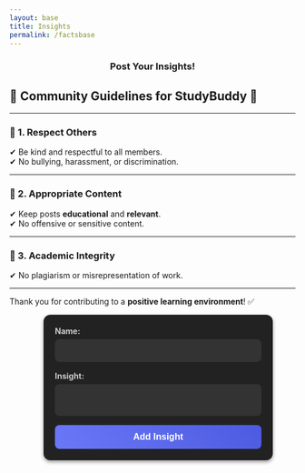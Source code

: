 ```yaml
---
layout: base
title: Insights
permalink: /factsbase
---
```


<h3 style="text-align: center;">Post Your Insights!</h3>

<style>
/* General Styling for Posting Layout */
main {
    display: flex;
    flex-wrap: wrap; /* Allow wrapping for smaller screens */
    gap: 20px;
    justify-content: center; /* Center content horizontally */
    align-items: flex-start; /* Align items at the top */
}

form {
    background: #222; /* Dark gray card */
    padding: 20px;
    border-radius: 12px;
    box-shadow: 0px 3px 6px rgba(0, 0, 0, 0.4);
    width: 100%;
    max-width: 500px;
    flex: 1; /* Allow the form to grow/shrink within the layout */
}

form label {
    display: block;
    font-weight: bold;
    font-size: 14px;
    color: #ccc;
    margin-bottom: 6px;
}

form textarea,
form input[type="text"] {
    width: 100%;
    padding: 12px;
    margin-bottom: 16px;
    border: none;
    border-radius: 8px;
    background: #333;
    color: #fff;
    font-size: 14px;
    resize: none;
    transition: border 0.3s ease;
}

form textarea:focus,
form input[type="text"]:focus {
    border: 2px solid #6b78f7;
    outline: none;
}

form button {
    width: 100%;
    background: linear-gradient(45deg, #6b78f7, #4c5ae1);
    border: none;
    padding: 12px;
    border-radius: 8px;
    color: #fff;
    font-weight: bold;
    font-size: 16px;
    cursor: pointer;
    transition: background 0.3s ease;
}

form button:hover {
    background: linear-gradient(45deg, #4c5ae1, #5e63b8);
}

/* Styling for the Facts Cards */
#facts-container {
    display: flex;
    flex-wrap: wrap;
    gap: 20px;
    justify-content: center;
}

.fact-card {
    background: #222;
    padding: 16px;
    border-radius: 12px;
    box-shadow: 0px 3px 6px rgba(0, 0, 0, 0.4);
    max-width: 400px;
    width: 100%;
}

.fact-card h4 {
    color: #fff;
    margin-bottom: 8px;
}

.fact-card p {
    color: #ddd;
    margin-bottom: 12px;
}

.fact-card .actions {
    display: flex;
    justify-content: space-between;
}

.fact-card button {
    background: #6b78f7;
    color: #fff;
    border: none;
    padding: 6px 12px;
    border-radius: 6px;
    cursor: pointer;
    transition: background 0.3s ease;
}

.fact-card button:hover {
    background: #4c5ae1;
}

/* Responsive Design */
@media (max-width: 768px) {
    main {
        flex-direction: column; /* Stack form and cards vertically */
    }

    form {
        width: 100%;
    }
}
</style>

## 🌟 Community Guidelines for StudyBuddy 🌟



---

### 🔹 1. Respect Others
✔ Be kind and respectful to all members.  
✔ No bullying, harassment, or discrimination.  

---

### 🔹 2. Appropriate Content
✔ Keep posts **educational** and **relevant**.  
✔ No offensive or sensitive content.  

---

### 🔹 3. Academic Integrity
✔ No plagiarism or misrepresentation of work.  

---

Thank you for contributing to a **positive learning environment**! ✅



<main>
    <section id="fact-form">
        <form id="add-fact-form">
            <label for="name">Name:</label>
            <input type="text" id="name" name="name" required>
            <label for="fact">Insight:</label>
            <textarea id="fact" name="fact" required></textarea>
            <button type="submit">Add Insight</button>
        </form>
    </section>
    <section id="facts-container">
        <!-- Facts will be dynamically added here -->
    </section>
</main>

<script type="module">
    import { pythonURI, fetchOptions } from "{{site.baseurl}}/assets/js/api/config.js";
    async function checkAuthorization() {
        try {
            const response = await fetch(`${pythonURI}/api/id`, fetchOptions);

            if (response.status === 401) {
                window.location.href = "{{site.baseurl}}/login";
            }
        } catch (error) {
            console.error("Authorization check failed:", error);
            window.location.href = "{{site.baseurl}}/login";
        }
    }

    checkAuthorization();

    const API_URL = 'https://studybuddy.stu.nighthawkcodingsociety.com/api/userfacts';
    document.addEventListener('DOMContentLoaded', init);

    async function fetchFacts() {
        const response = await fetch(API_URL);
        const facts = await response.json();
        const factsContainer = document.getElementById('facts-container');
        factsContainer.innerHTML = '';
        facts.forEach((fact) => {
            const card = document.createElement('div');
            card.classList.add('fact-card');
            card.innerHTML = `
                <h4>${fact.name}</h4>
                <p>${fact.fact}</p>
                <div class="actions">
                    <button class="edit-button" data-id="${fact.id}" data-name="${fact.name}" data-fact="${fact.fact}">Edit</button>
                    <button class="delete-button" data-id="${fact.id}">Delete</button>
                </div>
            `;
            factsContainer.appendChild(card);
        });

        document.querySelectorAll('.delete-button').forEach(button => {
            button.addEventListener('click', (e) => {
                deleteFact(e.target.dataset.id);
            });
        });
    }

    async function addFact(event) {
        event.preventDefault();
        const name = document.getElementById('name').value;
        const fact = document.getElementById('fact').value;
        const response = await fetch(API_URL, {
            method: 'POST',
            headers: { 'Content-Type': 'application/json' },
            body: JSON.stringify({ name, fact })
        });
        if (response.ok) {
            alert('Fact added successfully!');
            fetchFacts();
            document.getElementById('add-fact-form').reset();
        }
    }

    async function deleteFact(id) {
        const response = await fetch(`${API_URL}/${id}`, { method: 'DELETE' });
        if (response.ok) {
            alert('Fact deleted successfully!');
            fetchFacts();
        }
    }

    function init() {
        document.getElementById('add-fact-form').addEventListener('submit', addFact);
        fetchFacts();
    }
</script>
